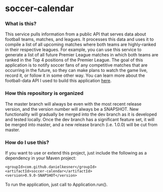 # soccer-calendar

### What is this?
This service pulls information from a public API that serves data about football teams, matches, and leagues. It processes this data and uses it to compile a list of all upcoming matches where both teams are highly-ranked in their respective leagues. For example, you can use this service to generate a list of all future Premier League matches in which both teams are ranked in the Top 4 positions of the Premier League. The goal of this application is to notify soccer fans of any competitive matches that are occurring in the future, so they can make plans to watch the game live, record it, or follow it in some other way. You can learn more about the football-data API I used to build this application [here](http://www.football-data.org/documentation).

### How this repository is organized
The master branch will always be even with the most recent release version, and the version number will always be a SNAPSHOT. New functionality will gradually be merged into the dev branch as it is developed and tested locally. Once the dev branch has a significant feature set, it will be merged into master, and a new release branch (i.e. 1.0.0) will be cut from master.

### How do I use this?
If you want to use or extend this project, just include the following as a dependency in your Maven project:
```
<groupId>com.github.danielkesner</groupId>
<artifactId>soccer-calendar</artifactId>
<version>0.9.0-SNAPSHOT</version>
```    
To run the application, just call to Application.run().

